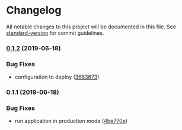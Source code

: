 # Changelog

All notable changes to this project will be documented in this file. See [standard-version](https://github.com/conventional-changelog/standard-version) for commit guidelines.

### [0.1.2](https://github.com/juandav/nyt/compare/v0.1.1...v0.1.2) (2019-06-18)


### Bug Fixes

* configuration to deploy ([3683673](https://github.com/juandav/nyt/commit/3683673))



### 0.1.1 (2019-06-18)


### Bug Fixes

* run application in production mode ([4be770e](https://github.com/juandav/nyt/commit/4be770e))
